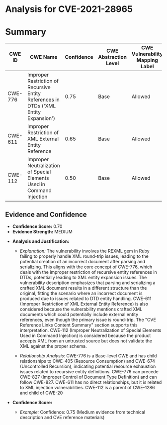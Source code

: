 # Analysis for CVE-2021-28965

# Summary
| CWE ID | CWE Name | Confidence | CWE Abstraction Level | CWE Vulnerability Mapping Label | CWE-Vulnerability Mapping Notes |
|---|---|---|---|---|---|
| CWE-776 | Improper Restriction of Recursive Entity References in DTDs ('XML Entity Expansion') | 0.75 | Base | Allowed | Primary CWE |
| CWE-611 | Improper Restriction of XML External Entity Reference | 0.65 | Base | Allowed | Secondary Candidate |
| CWE-112 | Improper Neutralization of Special Elements Used in Command Injection | 0.50 | Base | Allowed | Secondary Candidate |

## Evidence and Confidence

*   **Confidence Score:** 0.70
*   **Evidence Strength:** MEDIUM

- **Analysis and Justification:**  
  - *Explanation:* The vulnerability involves the REXML gem in Ruby failing to properly handle XML round-trip issues, leading to the potential creation of an incorrect document after parsing and serializing. This aligns with the core concept of CWE-776, which deals with the improper restriction of recursive entity references in DTDs, potentially leading to XML entity expansion issues. The vulnerability description emphasizes that parsing and serializing a crafted XML document results in a different structure than the original, fitting the scenario where an incorrect document is produced due to issues related to DTD entity handling.
  CWE-611 (Improper Restriction of XML External Entity Reference) is also considered because the vulnerability mentions crafted XML documents which could potentially include external entity references, even though the primary issue is round-trip. The "CVE Reference Links Content Summary" section supports this interpretation.
  CWE-112 (Improper Neutralization of Special Elements Used in Command Injection) is considered because the product accepts XML from an untrusted source but does not validate the XML against the proper schema.

  - *Relationship Analysis:* CWE-776 is a Base-level CWE and has child relationships to CWE-405 (Resource Consumption) and CWE-674 (Uncontrolled Recursion), indicating potential resource exhaustion issues related to recursive entity definitions. CWE-776 can precede CWE-827 (Improper Control of Document Type Definition) and can follow CWE-827. CWE-611 has no direct relationships, but it is related to XML injection vulnerabilities. CWE-112 is a parent of CWE-1286 and child of CWE-20

- **Confidence Score:**  
  - *Example:* Confidence: 0.75 (Medium evidence from technical description and CVE reference materials)